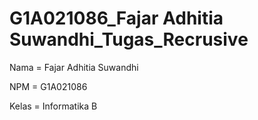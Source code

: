 # G1A021086_Fajar Adhitia Suwandhi_Tugas_Recrusive
Nama  = Fajar Adhitia Suwandhi

NPM   = G1A021086

Kelas = Informatika B
